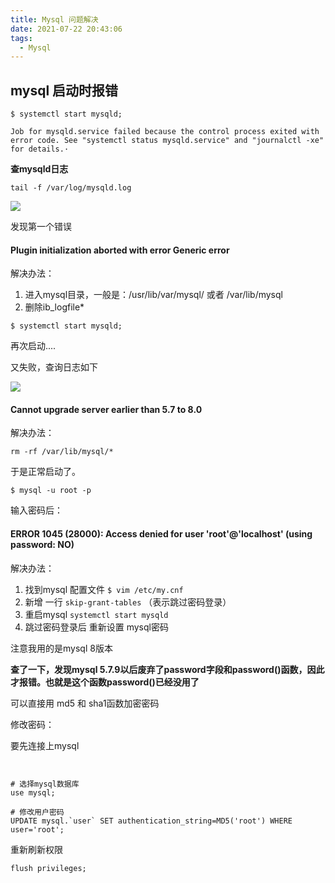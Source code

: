 ```yaml
---
title: Mysql 问题解决
date: 2021-07-22 20:43:06
tags:
  - Mysql
---
```




## mysql 启动时报错



`$ systemctl start mysqld;`

```shell
Job for mysqld.service failed because the control process exited with error code. See "systemctl status mysqld.service" and "journalctl -xe" for details.·
```



**查mysqld日志**

`tail -f /var/log/mysqld.log  `

![](http://cdn.chrischen.top/blog/iep927.png)



发现第一个错误

#### Plugin initialization aborted with error Generic error



解决办法：

1. 进入mysql目录，一般是：/usr/lib/var/mysql/  或者 /var/lib/mysql
2. 删除ib_logfile*



`$ systemctl start mysqld;` 

再次启动....

又失败，查询日志如下

![](http://cdn.chrischen.top/blog/Av2WnU.png)



#### Cannot upgrade server earlier than 5.7 to 8.0

解决办法：

```shell
rm -rf /var/lib/mysql/*
```

于是正常启动了。



```shell
$ mysql -u root -p
```

输入密码后：

#### ERROR 1045 (28000): Access denied for user 'root'@'localhost' (using password: NO)



解决办法：

1. 找到mysql 配置文件 `$ vim /etc/my.cnf`
2. 新增 一行 `skip-grant-tables`   （表示跳过密码登录）
3. 重启mysql  `systemctl start mysqld`
4. 跳过密码登录后 重新设置 mysql密码



注意我用的是mysql 8版本

**查了一下，发现mysql 5.7.9以后废弃了password字段和password()函数，因此才报错。也就是这个函数password()已经没用了**



可以直接用 md5 和 sha1函数加密密码



修改密码：



要先连接上mysql

```mysql


# 选择mysql数据库
use mysql;

# 修改用户密码
UPDATE mysql.`user` SET authentication_string=MD5('root') WHERE user='root';
```



重新刷新权限

```mysql
flush privileges;

